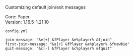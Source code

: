 Customizing default join/exit messages

Core: Paper
<br>Version: 1.16.5-1.21.10

`config.yml`
```
join-message: "&e[+] &fPlayer &e%player% &fjoin"
first-join-message: "&a[+] &fPlayer &a%player% &fnewbie"
quit-message: "&c[-] &fPlayer &c%player% &fquit"
```
